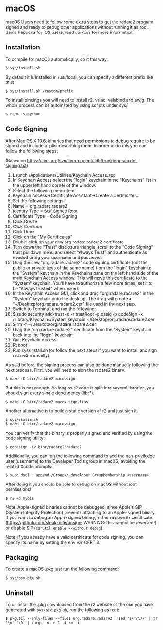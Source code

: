 macOS
===

macOS Users need to follow some extra steps to get the radare2 program signed and ready to debug other applications without running it as root. Same happens for iOS users, read `doc/ios` for more information.

Installation
------------

To compile for macOS automatically, do it this way:

	$ sys/install.sh

By default it is installed in /usr/local, you can specify a different prefix like this:

	$ sys/install.sh /custom/prefix

To install bindings you will need to install r2, valac, valabind and swig. The whole process can be automated by using scripts under sys/

	$ r2pm -s python

Code Signing
------------

After Mac OS X 10.6, binaries that need permissions to debug require to be signed and include a .plist describing them. In order to do this you can follow the following steps:

(Based on https://llvm.org/svn/llvm-project/lldb/trunk/docs/code-signing.txt)

1. Launch /Applications/Utilities/Keychain Access.app
1. In Keychain Access select the "login" keychain in the "Keychains" list in the upper left hand corner of the window.
1. Select the following menu item:
1. Keychain Access->Certificate Assistant->Create a Certificate...
1. Set the following settings
1. Name = org.radare.radare2
1. Identity Type = Self Signed Root
1. Certificate Type = Code Signing
1. Click Create
1. Click Continue
1. Click Done
1. Click on the "My Certificates"
1. Double click on your new org.radare.radare2 certificate
1. Turn down the "Trust" disclosure triangle, scroll to the "Code Signing" trust pulldown menu and select "Always Trust" and authenticate as needed using your username and password.
1. Drag the new "org.radare.radare2" code signing certificate (not the public or private keys of the same name) from the "login" keychain to the "System" keychain in the Keychains pane on the left hand side of the main Keychain Access window. This will move this certificate to the "System" keychain. You'll have to authorize a few more times, set it to be "Always trusted" when asked.
1. In the Keychain Access GUI, click and drag "org.radare.radare2" in the "System" keychain onto the desktop. The drag will create a "~/Desktop/org.radare.radare2.cer" file used in the next step.
1. Switch to Terminal, and run the following:
1. $ sudo security add-trust -d -r trustRoot -p basic -p codeSign -k /Library/Keychains/System.keychain ~/Desktop/org.radare.radare2.cer
1. $ rm -f ~/Desktop/org.radare.radare2.cer
1. Drag the "org.radare.radare2" certificate from the "System" keychain back into the "login" keychain
1. Quit Keychain Access
1. Reboot
1. Run sys/install.sh (or follow the next steps if you want to install and sign radare2 manually)

As said before, the signing process can also be done manually following the next process. First, you will need to sign the radare2 binary:

	$ make -C binr/radare2 macossign

But this is not enough. As long as r2 code is split into several libraries, you should sign every single dependency (libr*).

	$ make -C binr/radare2 macos-sign-libs

Another alternative is to build a static version of r2 and just sign it.

	$ sys/static.sh
	$ make -C binr/radare2 macossign

You can verify that the binary is properly signed and verified by using the code signing utility:

	$ codesign -dv binr/radare2/radare2

Additionally, you can run the following command to add the non-priviledge user (username) to the Developer Tools group in macOS, avoiding the related Xcode prompts:

	$ sudo dscl . append /Groups/_developer GroupMembership <username>

After doing it you should be able to debug on macOS without root permissions!

	$ r2 -d mybin

Note: Apple-signed binaries cannot be debugged, since Apple's SIP (System Integrity Protection) prevents attaching to an Apple-signed binary. If you want to debug an Apple-signed binary, either remove its certificate (https://github.com/steakknife/unsign; WARNING: this cannot be reversed!) or disable SIP (`csrutil enable --without debug`).

Note: if you already have a valid certificate for code signing, you can specify its name by setting the env var CERTID.

Packaging
---------

To create a macOS .pkg just run the following command:

	$ sys/osx-pkg.sh

Uninstall
---------

To uninstall the .pkg downloaded from the r2 website or the one you have generated with `sys/osx-pkg.sh`, run the following as root:

	$ pkgutil --only-files --files org.radare.radare2 | sed 's/^/\//' | tr '\n' '\0' | xargs -o -n 1 -0 rm -i

